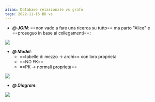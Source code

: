 ```yaml
---
alias: Database relazionale vs grafo
tags: 2022-11-15 BD vs
---
```


- ***@ JOIN***: ==non vado a fare una ricerca su tutto== ma parto "Alice" e ==proseguo in base ai collegamenti==:

![](Uni/BD/img/vsjoin.jpeg)

- ***@ Model***:
	- ==tabelle di mezzo $\to$ archi== con loro proprietà
	- ==NO FK==
	- ==PK $\to$ normali proprietà==

![](Uni/BD/img/vsmodel.jpeg)

- ***@ Diagram***:

![](Uni/BD/img/vsdiagram.jpeg)